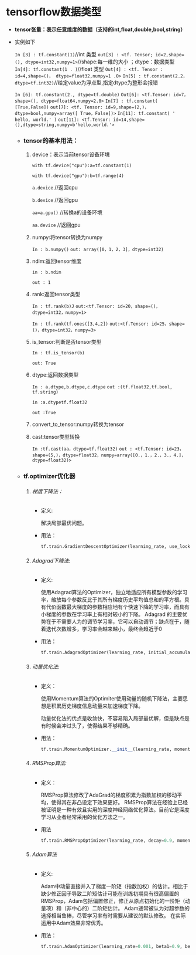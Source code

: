 # tensorflow数据类型

- **tensor张量：表示任意维度的数据（支持的int,float,double,bool,string）**

- 实例如下

  `In [3] : tf.constant(1)`//int 类型
  `out[3] : <tf. Tensor; id=2,shape=(), dtype=int32,numpy=1>`//shape:每一维的大小 ；dtype：数据类型
  `In[4]: tf.constant(1 . )`//float 类型
  `Out[4] : <tf. Tensor : id=4,shape=()， dtype=float32,numpy=1 .O>`
  `In[5] : tf.constant(2.2，dtype=tf.int32)`//给定value为浮点型,指定dtype为整形会报错

  `In [6]: tf.constant(2., dtype=tf.double)`
  `Out[6]: <tf.Tensor: id=7，shape=(), dtype=float64,numpy=2.0>`
  `In[7] : tf.constant( [True,False])`
  `out[7]: <tf. Tensor: id=9,shape=(2,)，dtype=bool,numpy=array([ True，False])>`
  `In[11]: tf.constant( ' hello, world.' )`
  `out[11]: <tf.Tensor: id=14,shape=(),dtype=string,numpy=b'hello,world.'>`

  - ### tensor的基本用法：

    1. device：表示当前tensor设备环境

       `with tf.device("cpu"):a=tf.constant(1)`

       `with tf.device("gpu"):b=tf.range(4)`

       `a.device`		//返回cpu

       `b.device`		//返回gpu

       `aa=a.gpu()`		//转换a的设备环境

       `aa.device`		//返回gpu

    2. numpy:将tensor转换为numpy

       `In : b.numpy()`
       `out: array([0，1，2，3]，dtype=int32)`

    3. ndim:返回tensor维度

       `in : b.ndim`

       `out : 1`

    4. rank:返回tensor类型

       `In : tf.rank(b)J`
       `out:<tf.Tensor: id=20，shape=()，dtype=int32，numpy=1>`

       `In : tf.rank(tf.ones([3,4,2])`
       `out:<tf.Tensor: id=25，shape=()，dtype=int32，numpy=3>`

    5. is_tensor:判断是否tensor类型

       `In : tf.is_tensor(b)`

       `out: True`

    6. dtype:返回数据类型

       `In : a.dtype,b.dtype,c.dtype`
       `out :(tf.float32,tf.bool, tf.string)`

       `in :a.dtypetf.float32`

       `out :True`

    7. convert_to_tensor:numpy转换为tensor

    8. cast:tensor类型转换

       `In :tf.cast(aa，dtype=tf.float32)`
       `out : <tf.Tensor: id=23，shape=(5,)，dtype=float32，numpy=array([0.，1.，2.，3.，4.]，dtype=float32)>`
    
  - ### tf.optimizer优化器
  
    1. ###### 梯度下降法：
  
       - 定义:
  
         解决局部最优问题。
  
       - 用法：
  
         ```python
         tf.train.GradientDescentOptimizer(learning_rate, use_locking=False, name='GradientDescent')
         ```
  
       
  
    2. ###### Adagrad下降法:
  
       - 定义:
  
         使用Adagrad算法的Optimizer，独立地适应所有模型参数的学习率，缩放每个参数反比于其所有梯度历史平均值总和的平方根。具有代价函数最大梯度的参数相应地有个快速下降的学习率，而具有小梯度的参数在学习率上有相对较小的下降。
         Adagrad 的主要优势在于不需要人为的调节学习率，它可以自动调节；缺点在于，随着迭代次数增多，学习率会越来越小，最终会趋近于0
  
       - 用法：
  
         ```python
         tf.train.AdagradOptimizer(learning_rate, initial_accumulator_value=0.1, use_locking=False,name='Adagrad')
         ```
  
       
  
    3. ###### 动量优化法:
  
       - 定义：
  
         使用Momentum算法的Optimiter使用动量的随机下降法，主要思想是积累历史梯度信息动量来加速梯度下降。
  
         动量优化法的优点是收敛快，不容易陷入局部最优解，但是缺点是有时候会冲过头了，使得结果不够精确。
  
       - 用法：
  
         ```python
         tf.train.MomentumOptimizer.__init__(learning_rate, momentum, use_locking=False, name='Momentum', use_nesterov=False)
         ```
  
       
  
    4. ###### RMSProp算法:
  
       - 定义：
  
         RMSProp算法修改了AdaGrad的梯度积累为指数加权的移动平均，使得其在非凸设定下效果更好。
         RMSProp算法在经验上已经被证明是一种有效且实用的深度神经网络优化算法。目前它是深度学习从业者经常采用的优化方法之一。
  
       - 用法
  
         ```python
         tf.train.RMSPropOptimizer(learning_rate, decay=0.9, momentum=0.0, epsilon=1e-10, use_locking=False, name='RMSProp')
         ```
  
    5. ###### Adam算法
  
       - 定义:
  
         Adam中动量直接并入了梯度一阶矩（指数加权）的估计。相比于缺少修正因子导致二阶矩估计可能在训练初期具有很高偏置的RMSProp，Adam包括偏置修正，修正从原点初始化的一阶矩（动量项）和（非中心的）二阶矩估计。
         Adam通常被认为对超参数的选择相当鲁棒，尽管学习率有时需要从建议的默认修改。
         在实际运用中Adam效果非常优秀。
  
       - 用法：
  
         ```python
         tf.train.AdamOptimizer(learning_rate=0.001, beta1=0.9, beta2=0.999, epsilon=1e-08, use_locking=False, name='Adam')
         ```
  
         
